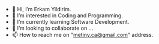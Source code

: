 - 👋 Hi, I’m Erkam Yildirim.
- 👀 I’m interested in Coding and Programming.
- 🌱 I’m currently learning Software Development.
- 💞️ I’m looking to collaborate on ...
- 📫 How to reach me on "metiny.ca@gmail.com" address.

<!---
emyildirim/emyildirim is a ✨ special ✨ repository because its `README.md` (this file) appears on your GitHub profile.
You can click the Preview link to take a look at your changes.
--->

